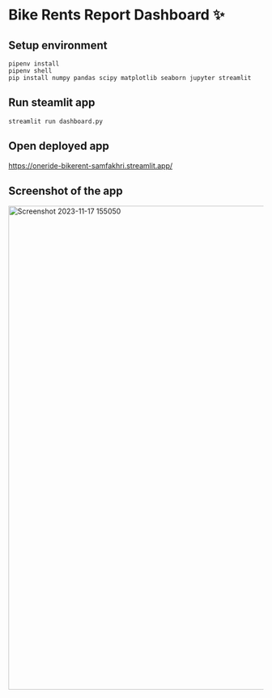 # Bike Rents Report Dashboard ✨

## Setup environment
```
pipenv install
pipenv shell
pip install numpy pandas scipy matplotlib seaborn jupyter streamlit
```

## Run steamlit app
```
streamlit run dashboard.py
```

## Open deployed app

https://oneride-bikerent-samfakhri.streamlit.app/


## Screenshot of the app
<img width="957" alt="Screenshot 2023-11-17 155050" src="https://github.com/Elthief/Bike-Dataset/assets/70382361/9b337028-6a31-4106-8278-67a02b94813b">

